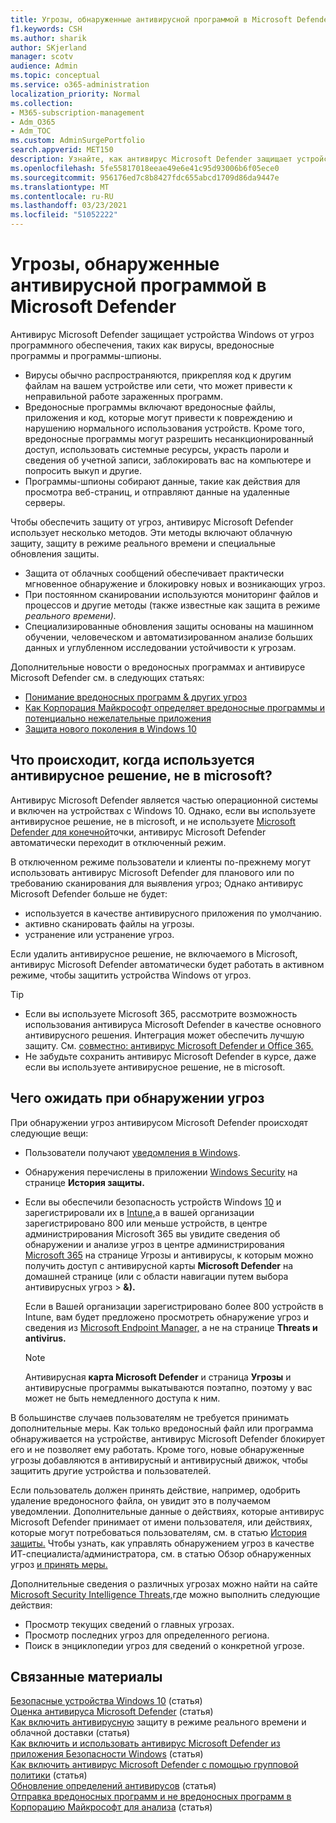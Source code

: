 ```yaml
---
title: Угрозы, обнаруженные антивирусной программой в Microsoft Defender
f1.keywords: CSH
ms.author: sharik
author: SKjerland
manager: scotv
audience: Admin
ms.topic: conceptual
ms.service: o365-administration
localization_priority: Normal
ms.collection:
- M365-subscription-management
- Adm_O365
- Adm_TOC
ms.custom: AdminSurgePortfolio
search.appverid: MET150
description: Узнайте, как антивирус Microsoft Defender защищает устройства Windows от угроз программного обеспечения, таких как вирусы, вредоносные программы и программы-шпионы.
ms.openlocfilehash: 5fe55817018eeae49e6e41c95d93006b6f05ece0
ms.sourcegitcommit: 956176ed7c8b8427fdc655abcd1709d86da9447e
ms.translationtype: MT
ms.contentlocale: ru-RU
ms.lasthandoff: 03/23/2021
ms.locfileid: "51052222"
---
```

# <a name="threats-detected-by-microsoft-defender-antivirus"></a>Угрозы, обнаруженные антивирусной программой в Microsoft Defender

Антивирус Microsoft Defender защищает устройства Windows от угроз программного обеспечения, таких как вирусы, вредоносные программы и программы-шпионы.

- Вирусы обычно распространяются, прикрепляя код к другим файлам на вашем устройстве или сети, что может привести к неправильной работе зараженных программ.
- Вредоносные программы включают вредоносные файлы, приложения и код, которые могут привести к повреждению и нарушению нормального использования устройств. Кроме того, вредоносные программы могут разрешить несанкционированный доступ, использовать системные ресурсы, украсть пароли и сведения об учетной записи, заблокировать вас на компьютере и попросить выкуп и другие.
- Программы-шпионы собирают данные, такие как действия для просмотра веб-страниц, и отправляют данные на удаленные серверы.
 
Чтобы обеспечить защиту от угроз, антивирус Microsoft Defender использует несколько методов. Эти методы включают облачную защиту, защиту в режиме реального времени и специальные обновления защиты.

- Защита от облачных сообщений обеспечивает практически мгновенное обнаружение и блокировку новых и возникающих угроз.
- При постоянном сканировании используются мониторинг файлов и процессов и другие методы (также известные как защита в режиме *реального времени).*
- Специализированные обновления защиты основаны на машинном обучении, человеческом и автоматизированном анализе больших данных и углубленном исследовании устойчивости к угрозам. 

Дополнительные новости о вредоносных программах и антивирусе Microsoft Defender см. в следующих статьях: 

- [Понимание вредоносных программ & других угроз](/windows/security/threat-protection/intelligence/understanding-malware)
- [Как Корпорация Майкрософт определяет вредоносные программы и потенциально нежелательные приложения](/windows/security/threat-protection/intelligence/criteria)
- [Защита нового поколения в Windows 10](/windows/security/threat-protection/microsoft-defender-antivirus/microsoft-defender-antivirus-in-windows-10)

## <a name="what-happens-when-a-non-microsoft-antivirus-solution-is-used"></a>Что происходит, когда используется антивирусное решение, не в microsoft? 

Антивирус Microsoft Defender является частью операционной системы и включен на устройствах с Windows 10. Однако, если вы используете антивирусное решение, не в microsoft, и не используете [Microsoft Defender для конечной](/windows/security/threat-protection/microsoft-defender-atp/microsoft-defender-advanced-threat-protection)точки, антивирус Microsoft Defender автоматически переходит в отключенный режим.  

В отключенном режиме пользователи и клиенты по-прежнему могут использовать антивирус Microsoft Defender для планового или по требованию сканирования для выявления угроз; Однако антивирус Microsoft Defender больше не будет:

- используется в качестве антивирусного приложения по умолчанию.
- активно сканировать файлы на угрозы.
- устранение или устранение угроз.

Если удалить антивирусное решение, не включаемого в Microsoft, антивирус Microsoft Defender автоматически будет работать в активном режиме, чтобы защитить устройства Windows от угроз.

> [!TIP]
> - Если вы используете Microsoft 365, рассмотрите возможность использования антивируса Microsoft Defender в качестве основного антивирусного решения. Интеграция может обеспечить лучшую защиту. См. [совместно: антивирус Microsoft Defender и Office 365.](/windows/security/threat-protection/microsoft-defender-antivirus/office-365-microsoft-defender-antivirus)
> - Не забудьте сохранить антивирус Microsoft Defender в курсе, даже если вы используете антивирусное решение, не в microsoft.

## <a name="what-to-expect-when-threats-are-detected"></a>Чего ожидать при обнаружении угроз

При обнаружении угроз антивирусом Microsoft Defender происходят следующие вещи:

- Пользователи получают [уведомления в Windows](https://support.microsoft.com/windows/8942c744-6198-fe56-4639-34320cf9444e). 
- Обнаружения перечислены в приложении [Windows Security](/windows/security/threat-protection/windows-defender-security-center/windows-defender-security-center) на странице **История защиты.**  
- Если вы обеспечили безопасность устройств Windows [10](secure-win-10-pcs.md) и зарегистрировали их в [Intune,](/mem/intune/enrollment/windows-enrollment-methods)а в вашей организации зарегистрировано 800 или меньше устройств, в  центре администрирования Microsoft 365 вы увидите сведения об обнаружении и анализе угроз в центре администрирования <a href="https://go.microsoft.com/fwlink/p/?linkid=2024339" target="_blank">Microsoft 365</a> на странице Угрозы и антивирусы, к которым можно получить доступ с антивирусной карты **Microsoft Defender** на домашней странице (или с области навигации путем выбора антивирусных угроз   >  **&).**

    Если в Вашей организации зарегистрировано более 800 устройств в Intune, вам будет предложено просмотреть обнаружение угроз и сведения из [Microsoft Endpoint Manager,](/mem/endpoint-manager-overview) а не на странице **Threats и antivirus.**
 
    > [!NOTE]
    > Антивирусная **карта Microsoft Defender** и страница **Угрозы** и антивирусные программы выкатываются поэтапно, поэтому у вас может не быть немедленного доступа к ним.

В большинстве случаев пользователям не требуется принимать дополнительные меры. Как только вредоносный файл или программа обнаруживается на устройстве, антивирус Microsoft Defender блокирует его и не позволяет ему работать. Кроме того, новые обнаруженные угрозы добавляются в антивирусный и антивирусный движок, чтобы защитить другие устройства и пользователей.  

Если пользователь должен принять действие, например, одобрить удаление вредоносного файла, он увидит это в получаемом уведомлении. Дополнительные данные о действиях, которые антивирус Microsoft Defender принимает от имени пользователя, или действиях, которые могут потребоваться пользователям, см. в статью [История защиты.](https://support.microsoft.com/office/f1e5fd95-09b4-46d1-b8c7-1059a1e09708) Чтобы узнать, как управлять обнаружением угроз в качестве ИТ-специалиста/администратора, см. в статью Обзор обнаруженных угроз [и принять меры.](review-threats-take-action.md)

Дополнительные сведения о различных угрозах можно найти на сайте <a href="https://www.microsoft.com/wdsi/threats" target="_blank">Microsoft Security Intelligence Threats,</a>где можно выполнить следующие действия: 

- Просмотр текущих сведений о главных угрозах.
- Просмотр последних угроз для определенного региона.
- Поиск в энциклопедии угроз для сведений о конкретной угрозе.

## <a name="related-content"></a>Связанные материалы

[Безопасные устройства Windows 10](secure-windows-10-devices.md) (статья)\
[Оценка антивируса Microsoft Defender](/windows/security/threat-protection/microsoft-defender-antivirus/evaluate-microsoft-defender-antivirus) (статья)\
[Как включить антивирусную](/mem/intune/user-help/turn-on-defender-windows#turn-on-real-time-and-cloud-delivered-protection) защиту в режиме реального времени и облачной доставки (статья)\
[Как включить и использовать антивирус Microsoft Defender из приложения Безопасности Windows](/windows/security/threat-protection/microsoft-defender-antivirus/microsoft-defender-security-center-antivirus) (статья)\
[Как включить антивирус Microsoft Defender с помощью групповой политики](/mem/intune/user-help/turn-on-defender-windows#turn-on-windows-defender) (статья)\
[Обновление определений антивирусов](/mem/intune/user-help/turn-on-defender-windows#update-your-antivirus-definitions) (статья)\
[Отправка вредоносных программ и не вредоносных программ в Корпорацию Майкрософт для анализа](/microsoft-365/security/defender-365-security/submitting-malware-and-non-malware-to-microsoft-for-analysis) (статья)
